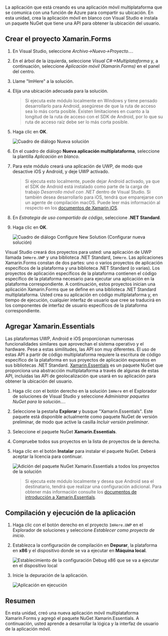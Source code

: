 La aplicación que está creando es una aplicación móvil multiplataforma que se comunica con una función de Azure para compartir su ubicación. En esta unidad, crea la aplicación móvil en blanco con Visual Studio e instala un paquete NuGet que tiene una API para obtener la ubicación del usuario.

## <a name="create-the-xamarinforms-project"></a>Crear el proyecto Xamarin.Forms

1. En Visual Studio, seleccione *Archivo->Nuevo->Proyecto...*.

2. En el árbol de la izquierda, seleccione *Visual C#->Multiplataforma* y, a continuación, seleccione *Aplicación móvil (Xamarin.Forms)* en el panel del centro.

3. Llame "ImHere" a la solución.

4. Elija una ubicación adecuada para la solución.

    > Si ejecuta este módulo localmente en Windows y tiene pensado desarrollarlo para Android, asegúrese de que la ruta de acceso sea lo más corta posible. Existen limitaciones en cuanto a la longitud de la ruta de acceso con el SDK de Android, por lo que su ruta de acceso raíz debe ser lo más corta posible.

5. Haga clic en **OK**.

    ![Cuadro de diálogo Nueva solución](../media-drafts/2-new-solution-dialog.png)

6. En el cuadro de diálogo **Nueva aplicación multiplataforma**, seleccione la plantilla *Aplicación en blanco*.

7. Para este módulo creará una aplicación de UWP, de modo que desactive iOS y Android, y deje UWP activado.

    > Si ejecuta esto localmente, puede dejar Android activado, ya que el SDK de Android está instalado como parte de la carga de trabajo *Desarrollo móvil con .NET* dentro de Visual Studio. Si también desea desarrollarlo para iOS, tendrá que emparejarse con un agente de compilación macOS. Puede leer más información al respecto en los [documentos de Xamarin iOS](https://docs.microsoft.com/xamarin/ios/get-started/installation/windows/connecting-to-mac/).

8. En *Estrategia de uso compartido de código*, seleccione **.NET Standard**.

9. Haga clic en **OK**.

    ![Cuadro de diálogo Configure New Solution (Configurar nueva solución)](../media-drafts/2-configure-solution-dialog.png)

Visual Studio creará dos proyectos para usted: una aplicación de UWP llamada `ImHere.UWP` y una biblioteca .NET Standard, `ImHere`. Las aplicaciones Xamarin.Forms constan de dos partes: uno o varios proyectos de aplicación específicos de la plataforma y una biblioteca .NET Standard (o varias). Los proyectos de aplicación específicos de la plataforma contienen el código específico de la plataforma necesario para ejecutar una aplicación en la plataforma correspondiente. A continuación, estos proyectos inician una aplicación Xamarin.Forms que se define en una biblioteca .NET Standard multiplataforma. Usted crea su aplicación en código multiplataforma y, en tiempo de ejecución, cualquier interfaz de usuario que cree se traducirá en los componentes de interfaz de usuario específicos de la plataforma correspondiente.

## <a name="adding-xamarinessentials"></a>Agregar Xamarin.Essentials

Las plataformas UWP, Android e iOS proporcionan numerosas funcionalidades similares que aprovechan el sistema operativo y el hardware. Pese a estas similitudes, las API son muy diferentes. El uso de estas API a partir de código multiplataforma requiere la escritura de código específico de la plataforma en sus proyectos de aplicación expuestos en sus bibliotecas .NET Standard. [Xamarin.Essentials](https://docs.microsoft.com/xamarin/essentials/) es un paquete NuGet que proporciona una abstracción multiplataforma a través de algunas de estas API, incluidas las API de geolocalización que usará en su aplicación para obtener la ubicación del usuario.

1. Haga clic con el botón derecho en la solución `ImHere` en el Explorador de soluciones de Visual Studio y seleccione *Administrar paquetes NuGet para la solución...*.

2. Seleccione la pestaña **Explorar** y busque "Xamarin.Essentials". Este paquete está disponible actualmente como paquete NuGet de versión preliminar, de modo que active la casilla *Incluir versión preliminar*.

3. Seleccione el paquete NuGet **Xamarin.Essentials**.

4. Compruebe todos sus proyectos en la lista de proyectos de la derecha.

5. Haga clic en el botón **Instalar** para instalar el paquete NuGet. Deberá aceptar la licencia para continuar.

    ![Adición del paquete NuGet Xamarin.Essentials a todos los proyectos de la solución](../media-drafts/2-add-essentials-nuget.png)

    > Si ejecuta este módulo localmente y desea que Android sea el destinatario, tendrá que realizar una configuración adicional. Para obtener más información consulte los [documentos de introducción a Xamarin.Essentials](https://docs.microsoft.com/xamarin/essentials/get-started?context=xamarin%2Fios&tabs=windows%2Candroid).

## <a name="building-and-running-the-app"></a>Compilación y ejecución de la aplicación

1. Haga clic con el botón derecho en el proyecto `ImHere.UWP` en el Explorador de soluciones y seleccione *Establecer como proyecto de inicio*.

2. Establezca la configuración de compilación en **Depurar**, la plataforma en **x86** y el dispositivo donde se va a ejecutar en **Máquina local**.

    ![Establecimiento de la configuración Debug x86 que se va a ejecutar en el dispositivo local](../media-drafts/2-debug-configuration.png)

3. Inicie la depuración de la aplicación.

    ![Aplicación en ejecución](../media-drafts/2-debuging-app.png)

## <a name="summary"></a>Resumen

En esta unidad, creó una nueva aplicación móvil multiplataforma Xamarin.Forms y agregó el paquete NuGet Xamarin.Essentials. A continuación, usted aprende a desarrollar la lógica y la interfaz de usuario de la aplicación móvil.